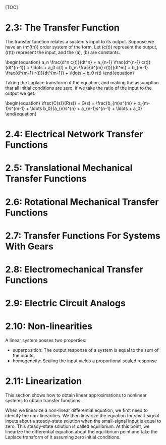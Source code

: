 [TOC]

# 2.3: The Transfer Function
The transfer function relates a system's input to its output. Suppose we have an \(n^{th}\) order system of the form. Let \(c(t)\) represent the output, \(r(t)\) represent the input, and the \(a\), \(b\) are constants.

\begin{equation}
a_n \frac{d^n c(t)}{dt^n} + a_{n-1} \frac{d^{n-1} c(t)}{dt^{n-1}} + \ldots + a_0 c(t) = b_m \frac{d^{m} r(t)}{dt^m} + b_{m-1} \frac{d^{m-1} r(t)}{dt^{m-1}} + \ldots + b_0 r(t)
\end{equation}

Taking the Laplace transform of the equation, and making the assumption that all initial conditions are zero, if we take the ratio of the input to the output we get:

\begin{equation}
\frac{C(s)}{R(s)} = G(s) = \frac{b_{m}s^{m} + b_{m-1}s^{m-1} + \ldots b_0}{a_{n}s^{n} + a_{n-1}s^{n-1} + \ldots + a_0}
\end{equation}

# 2.4: Electrical Network Transfer Functions
# 2.5: Translational Mechanical Transfer Functions
# 2.6: Rotational Mechanical Transfer Functions
# 2.7: Transfer Functions For Systems With Gears
# 2.8: Electromechanical Transfer Functions
# 2.9: Electric Circuit Analogs
# 2.10: Non-linearities
A linear system posses two properties:

- superposition: The output response of a system is equal to the sum of the inputs
- homogeneity: Scaling the input yields a proportional scaled response

# 2.11: Linearization
This section shows how to obtain linear approximations to nonlinear systems to obtain transfer functions.

When we linearize a non-linear differential equation, we first need to identify the non-linearities. We then linearize the equation for small-signal inputs about a steady-state solution when the small-signal input is equal to zero. This steady-state solution is called equilibrium. At this point, we linearize the differential equation about the equilibrium point and take the Laplace transform of it assuming zero initial conditions.
